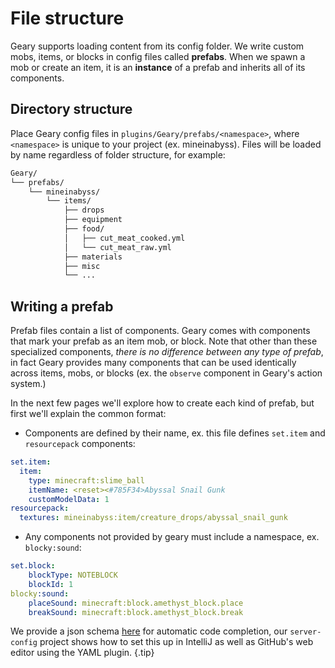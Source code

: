# File structure

Geary supports loading content from its config folder. We write custom mobs, items, or blocks in config files called **prefabs**.  When we spawn a mob or create an item, it is an **instance** of a prefab and inherits all of its components.

## Directory structure

Place Geary config files in `plugins/Geary/prefabs/<namespace>`, where `<namespace>` is unique to your project (ex.
mineinabyss). Files will be loaded by name regardless of folder structure, for example:

```markdown
Geary/
└── prefabs/
    └── mineinabyss/
        └── items/
            ├── drops
            ├── equipment
            ├── food/
            │   ├── cut_meat_cooked.yml
            │   └── cut_meat_raw.yml
            ├── materials
            ├── misc
            └── ...
```

## Writing a prefab

Prefab files contain a list of components. Geary comes with components that mark your prefab as an item mob, or block. Note that other than these specialized components, _there is no difference between any type of prefab_, in fact Geary provides many components that can be used identically across items, mobs, or blocks (ex. the `observe` component in Geary's action system.)

In the next few pages we'll explore how to create each kind of prefab, but first we'll explain the common format:

- Components are defined by their name, ex. this file defines `set.item` and `resourcepack` components:
```yaml title="abyssal_snail_gunk.yml"
set.item:
  item:
    type: minecraft:slime_ball
    itemName: <reset><#785F34>Abyssal Snail Gunk
    customModelData: 1
resourcepack:
  textures: mineinabyss:item/creature_drops/abyssal_snail_gunk
```
- Any components not provided by geary must include a namespace, ex. `blocky:sound`:
```yaml title="charcoal_sand_ore.yml"
set.block:
    blockType: NOTEBLOCK
    blockId: 1
blocky:sound:
    placeSound: minecraft:block.amethyst_block.place
    breakSound: minecraft:block.amethyst_block.break
```

We provide a json schema [here](https://raw.githubusercontent.com/MineInAbyss/plugin-schemas/refs/heads/master/generated/geary.json) for automatic code completion, our `server-config` project shows how to set this up in IntelliJ as well as GitHub's web editor using the YAML plugin.
{.tip}
